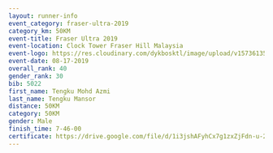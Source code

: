 ```yaml
---
layout: runner-info 
event_category: fraser-ultra-2019 
category_km: 50KM 
event-title: Fraser Ultra 2019 
event-location: Clock Tower Fraser Hill Malaysia 
event-logo: https://res.cloudinary.com/dykbosktl/image/upload/v1573613535/Logo/logo_mfst7w.jpg
event-date: 08-17-2019 
overall_rank: 40
gender_rank: 30
bib: 5022
first_name: Tengku Mohd Azmi
last_name: Tengku Mansor
distance: 50KM
category: 50KM
gender: Male
finish_time: 7-46-00
certificate: https://drive.google.com/file/d/1i3jshAFyhCx7g1zxZjFdn-u-225pgTC8/view?usp=sharing
---
```

